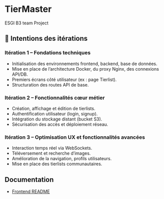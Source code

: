 # TierMaster
ESGI B3 team Project

## 🚀 Intentions des itérations

### Itération 1 – Fondations techniques
- Initialisation des environnements frontend, backend, base de données.
- Mise en place de l’architecture Docker, du proxy Nginx, des connexions API/DB.
- Premiers écrans côté utilisateur (ex : page Tierlist).
- Structuration des routes API de base.

### Itération 2 – Fonctionnalités cœur métier
- Création, affichage et édition de tierlists.
- Authentification utilisateur (login, signup).
- Intégration du stockage distant (bucket S3).
- Sécurisation des accès et déploiement réseau.

### Itération 3 – Optimisation UX et fonctionnalités avancées
- Interaction temps réel via WebSockets.
- Téléversement et recherche d’images.
- Amélioration de la navigation, profils utilisateurs.
- Mise en place des tierlists communautaires.


## Documentation
- [Frontend README](/frontend/README.md)
